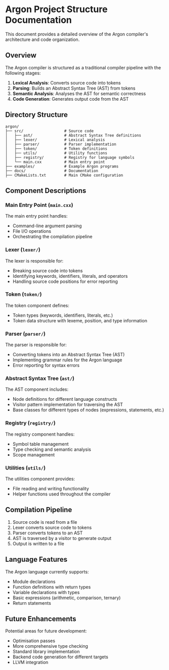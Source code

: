 # Argon Project Structure Documentation

This document provides a detailed overview of the Argon compiler's architecture and code organization.

## Overview

The Argon compiler is structured as a traditional compiler pipeline with the following stages:

1. **Lexical Analysis**: Converts source code into tokens
2. **Parsing**: Builds an Abstract Syntax Tree (AST) from tokens
3. **Semantic Analysis**: Analyses the AST for semantic correctness
4. **Code Generation**: Generates output code from the AST

## Directory Structure

```
argon/
├── src/                  # Source code
│   ├── ast/              # Abstract Syntax Tree definitions
│   ├── lexer/            # Lexical analysis
│   ├── parser/           # Parser implementation
│   ├── token/            # Token definitions
│   ├── utils/            # Utility functions
│   ├── registry/         # Registry for language symbols
│   └── main.cxx          # Main entry point
├── examples/             # Example Argon programs
├── docs/                 # Documentation
├── CMakeLists.txt        # Main CMake configuration
```

## Component Descriptions

### Main Entry Point (`main.cxx`)

The main entry point handles:
- Command-line argument parsing
- File I/O operations
- Orchestrating the compilation pipeline

### Lexer (`lexer/`)

The lexer is responsible for:
- Breaking source code into tokens
- Identifying keywords, identifiers, literals, and operators
- Handling source code positions for error reporting

### Token (`token/`)

The token component defines:
- Token types (keywords, identifiers, literals, etc.)
- Token data structure with lexeme, position, and type information

### Parser (`parser/`)

The parser is responsible for:
- Converting tokens into an Abstract Syntax Tree (AST)
- Implementing grammar rules for the Argon language
- Error reporting for syntax errors

### Abstract Syntax Tree (`ast/`)

The AST component includes:
- Node definitions for different language constructs
- Visitor pattern implementation for traversing the AST
- Base classes for different types of nodes (expressions, statements, etc.)

### Registry (`registry/`)

The registry component handles:
- Symbol table management
- Type checking and semantic analysis
- Scope management

### Utilities (`utils/`)

The utilities component provides:
- File reading and writing functionality
- Helper functions used throughout the compiler

## Compilation Pipeline

1. Source code is read from a file
2. Lexer converts source code to tokens
3. Parser converts tokens to an AST
4. AST is traversed by a visitor to generate output
5. Output is written to a file

## Language Features

The Argon language currently supports:
- Module declarations
- Function definitions with return types
- Variable declarations with types
- Basic expressions (arithmetic, comparison, ternary)
- Return statements

## Future Enhancements

Potential areas for future development:
- Optimisation passes
- More comprehensive type checking
- Standard library implementation
- Backend code generation for different targets
- LLVM integration
